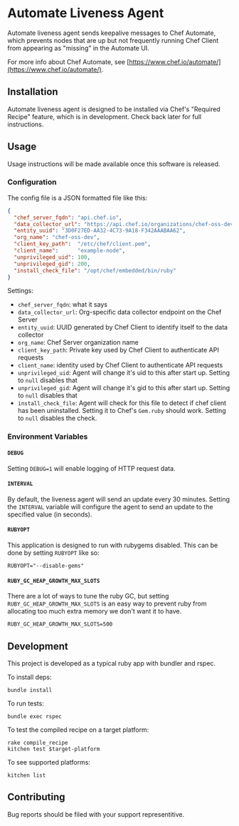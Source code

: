 # Automate Liveness Agent

Automate liveness agent sends keepalive messages to Chef Automate, which
prevents nodes that are up but not frequently running Chef Client from
appearing as "missing" in the Automate UI.

For more info about Chef Automate, see [https://www.chef.io/automate/](https://www.chef.io/automate/).

## Installation

Automate liveness agent is designed to be installed via Chef's "Required
Recipe" feature, which is in development. Check back later for full
instructions.

## Usage

Usage instructions will be made available once this software is
released.

### Configuration

The config file is a JSON formatted file like this:

```json
{
  "chef_server_fqdn": "api.chef.io",
  "data_collector_url": "https://api.chef.io/organizations/chef-oss-dev/data-collector",
  "entity_uuid": "3D0F27ED-AA32-4C73-9A18-F342AAABAA62",
  "org_name": "chef-oss-dev",
  "client_key_path":  "/etc/chef/client.pem",
  "client_name":      "example-node",
  "unprivileged_uid": 100,
  "unprivileged_gid": 200,
  "install_check_file": "/opt/chef/embedded/bin/ruby"
}
```

Settings:

* `chef_server_fqdn`: what it says
* `data_collector_url`: Org-specific data collector endpoint on the Chef
  Server
* `entity_uuid`: UUID generated by Chef Client to identify itself to the
  data collector
* `org_name`: Chef Server organization name
* `client_key_path`: Private key used by Chef Client to authenticate API
  requests
* `client_name`: identity used by Chef Client to authenticate API
  requests
* `unprivileged_uid`: Agent will change it's uid to this after start up.
  Setting to `null` disables that
* `unprivileged_gid`: Agent will change it's gid to this after start up.
  Setting to `null` disables that
* `install_check_file`: Agent will check for this file to detect if chef
  client has been uninstalled. Setting it to Chef's `Gem.ruby` should
  work. Setting to `null` disables the check.

### Environment Variables

#### `DEBUG`

Setting `DEBUG=1` will enable logging of HTTP request data.

#### `INTERVAL`

By default, the liveness agent will send an update every 30 minutes.
Setting the `INTERVAL` variable will configure the agent to send an
update to the specified value (in seconds).

#### `RUBYOPT`

This application is designed to run with rubygems disabled. This can be
done by setting `RUBYOPT` like so:

```
RUBYOPT="--disable-gems"
```

#### `RUBY_GC_HEAP_GROWTH_MAX_SLOTS`

There are a lot of ways to tune the ruby GC, but setting
`RUBY_GC_HEAP_GROWTH_MAX_SLOTS` is an easy way to prevent ruby from
allocating too much extra memory we don't want it to have.

```
RUBY_GC_HEAP_GROWTH_MAX_SLOTS=500
```

## Development

This project is developed as a typical ruby app with bundler and rspec.

To install deps:

```
bundle install
```

To run tests:

```
bundle exec rspec
```

To test the compiled recipe on a target platform:

```
rake compile_recipe
kitchen test $target-platform
```

To see supported platforms:

```
kitchen list
```

## Contributing

Bug reports should be filed with your support representitive.

